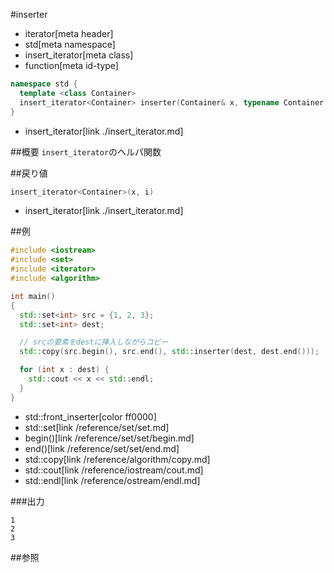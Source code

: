 #inserter
* iterator[meta header]
* std[meta namespace]
* insert_iterator[meta class]
* function[meta id-type]

```cpp
namespace std {
  template <class Container>
  insert_iterator<Container> inserter(Container& x, typename Container::iterator i);
}
```
* insert_iterator[link ./insert_iterator.md]

##概要
`insert_iterator`のヘルパ関数


##戻り値
```cpp
insert_iterator<Container>(x, i)
```
* insert_iterator[link ./insert_iterator.md]


##例
```cpp
#include <iostream>
#include <set>
#include <iterator>
#include <algorithm>

int main()
{
  std::set<int> src = {1, 2, 3};
  std::set<int> dest;

  // srcの要素をdestに挿入しながらコピー
  std::copy(src.begin(), src.end(), std::inserter(dest, dest.end()));

  for (int x : dest) {
    std::cout << x << std::endl;
  }
}
```
* std::front_inserter[color ff0000]
* std::set[link /reference/set/set.md]
* begin()[link /reference/set/set/begin.md]
* end()[link /reference/set/set/end.md]
* std::copy[link /reference/algorithm/copy.md]
* std::cout[link /reference/iostream/cout.md]
* std::endl[link /reference/ostream/endl.md]

###出力
```
1
2
3
```

##参照
